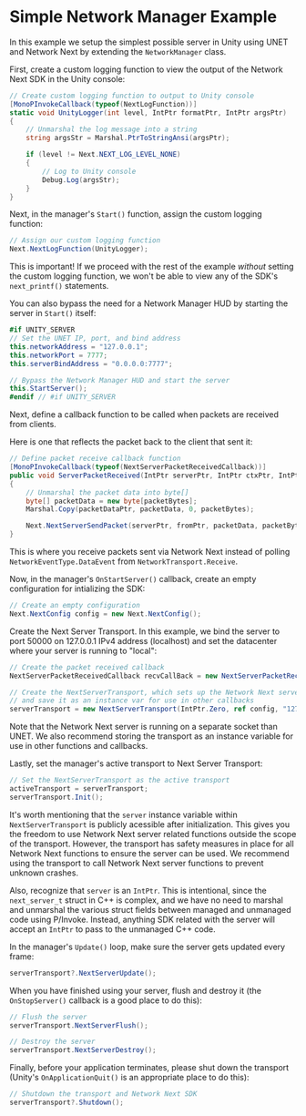 # Simple Network Manager Example

In this example we setup the simplest possible server in Unity using UNET and Network Next by extending the `NetworkManager` class.

First, create a custom logging function to view the output of the Network Next SDK in the Unity console:
```csharp
// Create custom logging function to output to Unity console
[MonoPInvokeCallback(typeof(NextLogFunction))]
static void UnityLogger(int level, IntPtr formatPtr, IntPtr argsPtr)
{
    // Unmarshal the log message into a string
    string argsStr = Marshal.PtrToStringAnsi(argsPtr);

    if (level != Next.NEXT_LOG_LEVEL_NONE)
    {
        // Log to Unity console
        Debug.Log(argsStr);
    }
}
```

Next, in the manager's `Start()` function, assign the custom logging function:
```csharp
// Assign our custom logging function
Next.NextLogFunction(UnityLogger);
```

This is important! If we proceed with the rest of the example _without_ setting the custom logging function, we won't be able to view any of the SDK's `next_printf()` statements.

You can also bypass the need for a Network Manager HUD by starting the server in `Start()` itself:
```csharp
#if UNITY_SERVER
// Set the UNET IP, port, and bind address
this.networkAddress = "127.0.0.1";
this.networkPort = 7777;
this.serverBindAddress = "0.0.0.0:7777";

// Bypass the Network Manager HUD and start the server
this.StartServer();
#endif // #if UNITY_SERVER
```

Next, define a callback function to be called when packets are received from clients.

Here is one that reflects the packet back to the client that sent it:
```csharp
// Define packet receive callback function
[MonoPInvokeCallback(typeof(NextServerPacketReceivedCallback))]
public void ServerPacketReceived(IntPtr serverPtr, IntPtr ctxPtr, IntPtr fromPtr, IntPtr packetDataPtr, int packetBytes)
{
    // Unmarshal the packet data into byte[]
    byte[] packetData = new byte[packetBytes];
    Marshal.Copy(packetDataPtr, packetData, 0, packetBytes);

    Next.NextServerSendPacket(serverPtr, fromPtr, packetData, packetBytes);
}
```

This is where you receive packets sent via Network Next instead of polling `NetworkEventType.DataEvent` from `NetworkTransport.Receive`.

Now, in the manager's `OnStartServer()` callback, create an empty configuration for intializing the SDK:
```csharp
// Create an empty configuration
Next.NextConfig config = new Next.NextConfig();
```

Create the Next Server Transport.
In this example, we bind the server to port 50000 on 127.0.0.1 IPv4 address (localhost) and set the datacenter where your server is running to "local":
```csharp
// Create the packet received callback
NextServerPacketReceivedCallback recvCallBack = new NextServerPacketReceivedCallback(ServerPacketReceived);

// Create the NextServerTransport, which sets up the Network Next server on its own socket independent of UNET,
// and save it as an instance var for use in other callbacks
serverTransport = new NextServerTransport(IntPtr.Zero, ref config, "127.0.0.1", 50000, "0.0.0.0", 50000, "local", recvCallBack, null);
```
Note that the Network Next server is running on a separate socket than UNET.
We also recommend storing the transport as an instance variable for use in other functions and callbacks.

Lastly, set the manager's active transport to Next Server Transport:
```csharp
// Set the NextServerTransport as the active transport
activeTransport = serverTransport;
serverTransport.Init();
```

It's worth mentioning that the `server` instance variable within `NextServerTransport` is publicly acessible after initialization. This gives you the freedom to use Network Next server related functions outside the scope of the transport. However, the transport has safety measures in place for all Network Next functions to ensure the server can be used. We recommend using the transport to call Network Next server functions to prevent unknown crashes.

Also, recognize that `server` is an `IntPtr`. This is intentional, since the `next_server_t` struct in C++ is complex, and we have no need to marshal and unmarshal the various struct fields between managed and unmanaged code using P/Invoke. Instead, anything SDK related with the server will accept an `IntPtr` to pass to the unmanaged C++ code.

In the manager's `Update()` loop, make sure the server gets updated every frame:
```csharp
serverTransport?.NextServerUpdate();
```

When you have finished using your server, flush and destroy it (the `OnStopServer()` callback is a good place to do this):
```csharp
// Flush the server
serverTransport.NextServerFlush();

// Destroy the server
serverTransport.NextServerDestroy();
```

Finally, before your application terminates, please shut down the transport (Unity's `OnApplicationQuit()` is an appropriate place to do this):
```csharp
// Shutdown the transport and Network Next SDK
serverTransport?.Shutdown();
```

